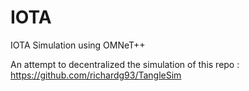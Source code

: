 # IOTA
IOTA Simulation using OMNeT++

An attempt to decentralized the simulation of this repo : https://github.com/richardg93/TangleSim
